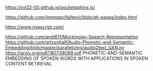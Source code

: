 https://syl22-00.github.io/pocketsphinx.js/

https://github.com/jimregan/failteoir/blob/gh-pages/index.html

https://www.rivescript.com/

https://github.com/andi611/Mockingjay-Speech-Representation
https://github.com/grtzsohalf/Audio-Phonetic-and-Semantic-Embedding/blob/master/parallelizing/audio2text_GAN.py
https://arxiv.org/pdf/1807.08089.pdf
PHONETIC-AND-SEMANTIC EMBEDDING OF SPOKEN WORDS WITH APPLICATIONS IN
SPOKEN CONTENT RETRIEVAL

